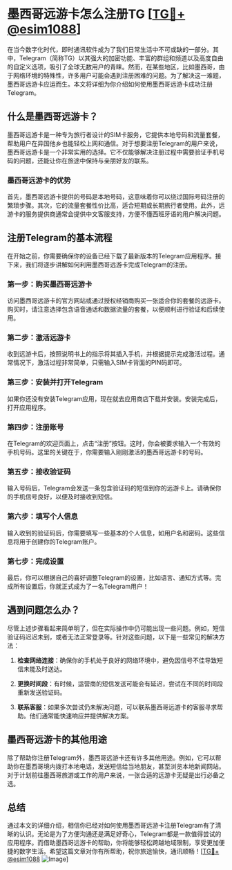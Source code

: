 # 墨西哥远游卡怎么注册TG [[TG💪+ @esim1088](https://t.me/s/esim1088)]

在当今数字化时代，即时通讯软件成为了我们日常生活中不可或缺的一部分。其中，Telegram（简称TG）以其强大的加密功能、丰富的群组和频道以及高度自由的自定义选项，吸引了全球无数用户的青睐。然而，在某些地区，比如墨西哥，由于网络环境的特殊性，许多用户可能会遇到注册困难的问题。为了解决这一难题，墨西哥远游卡应运而生。本文将详细为你介绍如何使用墨西哥远游卡成功注册Telegram。

## 什么是墨西哥远游卡？

墨西哥远游卡是一种专为旅行者设计的SIM卡服务，它提供本地号码和流量套餐，帮助用户在异国他乡也能轻松上网和通信。对于想要注册Telegram的用户来说，墨西哥远游卡是一个非常实用的选择。它不仅能够解决注册过程中需要验证手机号码的问题，还能让你在旅途中保持与亲朋好友的联系。

### 墨西哥远游卡的优势

首先，墨西哥远游卡提供的号码是本地号码，这意味着你可以绕过国际号码注册的繁琐步骤。其次，它的流量套餐性价比高，适合短期或长期旅行者使用。此外，远游卡的服务提供商通常会提供中文客服支持，方便不懂西班牙语的用户解决问题。

## 注册Telegram的基本流程

在开始之前，你需要确保你的设备已经下载了最新版本的Telegram应用程序。接下来，我们将逐步讲解如何利用墨西哥远游卡完成Telegram的注册。

### 第一步：购买墨西哥远游卡

访问墨西哥远游卡的官方网站或通过授权经销商购买一张适合你的套餐的远游卡。购买时，请注意选择包含语音通话和数据流量的套餐，以便顺利进行验证和后续使用。

### 第二步：激活远游卡

收到远游卡后，按照说明书上的指示将其插入手机，并根据提示完成激活过程。通常情况下，激活过程非常简单，只需输入SIM卡背面的PIN码即可。

### 第三步：安装并打开Telegram

如果你还没有安装Telegram应用，现在就去应用商店下载并安装。安装完成后，打开应用程序。

### 第四步：注册账号

在Telegram的欢迎页面上，点击“注册”按钮。这时，你会被要求输入一个有效的手机号码。这里的关键在于，你需要输入刚刚激活的墨西哥远游卡的号码。

### 第五步：接收验证码

输入号码后，Telegram会发送一条包含验证码的短信到你的远游卡上。请确保你的手机信号良好，以便及时接收到短信。

### 第六步：填写个人信息

输入收到的验证码后，你需要填写一些基本的个人信息，如用户名和密码。这些信息将用于创建你的Telegram账户。

### 第七步：完成设置

最后，你可以根据自己的喜好调整Telegram的设置，比如语言、通知方式等。完成所有设置后，你就正式成为了一名Telegram用户！

## 遇到问题怎么办？

尽管上述步骤看起来简单明了，但在实际操作中仍可能出现一些问题。例如，短信验证码迟迟未到，或者无法正常登录等。针对这些问题，以下是一些常见的解决方法：

1. **检查网络连接**：确保你的手机处于良好的网络环境中，避免因信号不佳导致短信未能及时送达。
   
2. **更换时间段**：有时候，运营商的短信发送可能会有延迟，尝试在不同的时间段重新发送验证码。

3. **联系客服**：如果多次尝试仍未解决问题，可以联系墨西哥远游卡的客服寻求帮助。他们通常能快速响应并提供解决方案。

## 墨西哥远游卡的其他用途

除了帮助你注册Telegram外，墨西哥远游卡还有许多其他用途。例如，它可以帮助你在墨西哥境内拨打本地电话，发送短信给当地朋友，甚至浏览本地新闻网站。对于计划前往墨西哥旅游或工作的用户来说，一张合适的远游卡无疑是出行必备之选。

## 总结

通过本文的详细介绍，相信你已经对如何使用墨西哥远游卡注册Telegram有了清晰的认识。无论是为了方便沟通还是满足好奇心，Telegram都是一款值得尝试的应用程序。而借助墨西哥远游卡的帮助，你将能够轻松跨越地域限制，享受更加便捷的数字生活。希望这篇文章对你有所帮助，祝你旅途愉快，通讯顺畅！[[TG💪+ @esim1088](https://t.me/s/esim1088) ![Image](https://i.postimg.cc/4NQfJmqS/Snipaste-2025-05-13-00-14-12.png)]
